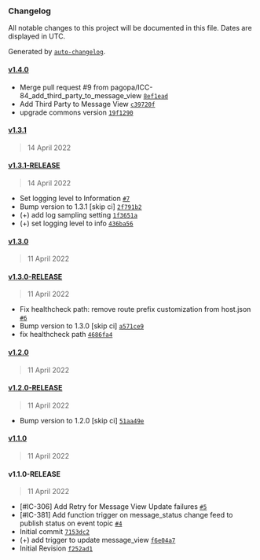 ### Changelog

All notable changes to this project will be documented in this file. Dates are displayed in UTC.

Generated by [`auto-changelog`](https://github.com/CookPete/auto-changelog).

#### [v1.4.0](https://github.com/pagopa/io-functions-messages-cqrs/compare/v1.3.1...v1.4.0)

- Merge pull request #9 from pagopa/ICC-84_add_third_party_to_message_view [`8ef1ead`](https://github.com/pagopa/io-functions-messages-cqrs/commit/8ef1eadee41f8556d2a9ca66bc19bf17ff82da8d)
- Add Third Party to Message View [`c39720f`](https://github.com/pagopa/io-functions-messages-cqrs/commit/c39720f3b3f305c2dfc1508b268d50c7d33b4e42)
- upgrade commons version [`19f1290`](https://github.com/pagopa/io-functions-messages-cqrs/commit/19f129067c03e6d99a10e52755d7a2fad124a4d2)

#### [v1.3.1](https://github.com/pagopa/io-functions-messages-cqrs/compare/v1.3.1-RELEASE...v1.3.1)

> 14 April 2022

#### [v1.3.1-RELEASE](https://github.com/pagopa/io-functions-messages-cqrs/compare/v1.3.0...v1.3.1-RELEASE)

> 14 April 2022

- Set logging level to Information [`#7`](https://github.com/pagopa/io-functions-messages-cqrs/pull/7)
- Bump version to 1.3.1 [skip ci] [`2f791b2`](https://github.com/pagopa/io-functions-messages-cqrs/commit/2f791b2437cf5e9f39049a7a7d5e095429e45f57)
- (+) add log sampling setting [`1f3651a`](https://github.com/pagopa/io-functions-messages-cqrs/commit/1f3651a4167dc35fdbdd02a901eb522236d6d403)
- (+) set logging level to info [`436ba56`](https://github.com/pagopa/io-functions-messages-cqrs/commit/436ba56f9b66d233c2d16345e282754695f8e67c)

#### [v1.3.0](https://github.com/pagopa/io-functions-messages-cqrs/compare/v1.3.0-RELEASE...v1.3.0)

> 11 April 2022

#### [v1.3.0-RELEASE](https://github.com/pagopa/io-functions-messages-cqrs/compare/v1.2.0...v1.3.0-RELEASE)

> 11 April 2022

- Fix healthcheck path: remove route prefix customization from host.json [`#6`](https://github.com/pagopa/io-functions-messages-cqrs/pull/6)
- Bump version to 1.3.0 [skip ci] [`a571ce9`](https://github.com/pagopa/io-functions-messages-cqrs/commit/a571ce9c0398c762ef922fb2d0857c1d6e52da95)
- fix healthcheck path [`4686fa4`](https://github.com/pagopa/io-functions-messages-cqrs/commit/4686fa4c979b24de81afb8a7f6d21ad2e82d69f0)

#### [v1.2.0](https://github.com/pagopa/io-functions-messages-cqrs/compare/v1.2.0-RELEASE...v1.2.0)

> 11 April 2022

#### [v1.2.0-RELEASE](https://github.com/pagopa/io-functions-messages-cqrs/compare/v1.1.0...v1.2.0-RELEASE)

> 11 April 2022

- Bump version to 1.2.0 [skip ci] [`51aa49e`](https://github.com/pagopa/io-functions-messages-cqrs/commit/51aa49e8318aabd0632a5d3589f776217b9fd3e5)

#### [v1.1.0](https://github.com/pagopa/io-functions-messages-cqrs/compare/v1.1.0-RELEASE...v1.1.0)

> 11 April 2022

#### v1.1.0-RELEASE

> 11 April 2022

- [#IC-306] Add Retry for Message View Update failures [`#5`](https://github.com/pagopa/io-functions-messages-cqrs/pull/5)
- [#IC-381] Add function trigger on message_status change feed to publish status on event topic [`#4`](https://github.com/pagopa/io-functions-messages-cqrs/pull/4)
- Initial commit [`7153dc2`](https://github.com/pagopa/io-functions-messages-cqrs/commit/7153dc274e0674348fe98b5c82b2ea1789438ff0)
- (+) add trigger to update message_view [`f6e04a7`](https://github.com/pagopa/io-functions-messages-cqrs/commit/f6e04a760198f45e4ebfd2fb572f031b11fb71f6)
- Initial Revision [`f252ad1`](https://github.com/pagopa/io-functions-messages-cqrs/commit/f252ad1dbc8bb01892904493d3216a522d447520)
